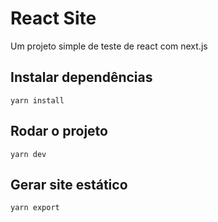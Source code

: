 # React Site
Um projeto simple de teste de react com next.js

## Instalar dependências

```
yarn install
```

## Rodar o projeto

```
yarn dev
```

## Gerar site estático

```
yarn export
```


